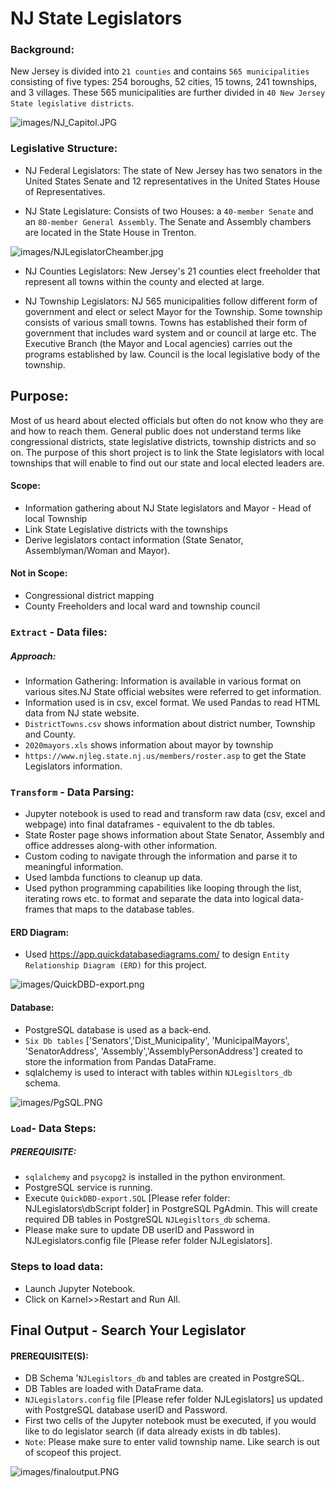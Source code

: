 # NJ State Legislators

### Background:

New Jersey is divided into `21 counties` and contains `565 municipalities ` consisting of five types: 254 boroughs, 52 cities, 15 towns, 241 townships, and 3 villages. These 565 municipalities are further divided in `40 New Jersey State legislative districts`.

![images/NJ_Capitol.JPG](images/NJ_Capitol.JPG)

### Legislative Structure:

* NJ Federal Legislators: The state of New Jersey has two senators in the United States Senate and 12 representatives in the United States House of Representatives.

* NJ State Legislature: Consists of two Houses: a `40-member Senate` and an `80-member General Assembly`. The Senate and Assembly chambers are located in the State House in Trenton.

![images/NJLegislatorCheamber.jpg](images/NJLegislatorCheamber.jpg)

* NJ Counties Legislators: New Jersey's 21 counties elect freeholder that represent all towns within the county and elected at large. 

* NJ Township Legislators: NJ 565 municipalities follow different form of government and elect or select Mayor for the Township. Some township consists of various small towns. Towns has established their form of government that includes ward system and or council at large etc. The Executive Branch (the Mayor and Local agencies) carries out the programs established by law. Council is the local legislative body of the township.

## Purpose:

Most of us heard about elected officials but often do not know who they are and how to reach them. General public does not understand terms like congressional districts, state legislative districts, township districts and so on. The purpose of this short project is to link the State legislators with local townships that will enable to find out our state and local elected leaders are. 

#### Scope:
* Information gathering about NJ State legislators and Mayor - Head of local Township
* Link State Legislative districts with the townships 
* Derive legislators contact information (State Senator, Assemblyman/Woman and Mayor).
	
#### Not in Scope:
* Congressional district mapping
* County Freeholders and local ward and township council 

### `Extract` - Data files: 
##### Approach:

* Information Gathering: Information is available in various format on various sites.NJ State official websites were referred to get information. 
* Information used is in csv, excel format. We used Pandas to read HTML data from NJ state website.
* `DistrictTowns.csv` shows information about district number, Township and County.
* `2020mayors.xls` shows information about mayor by township
* `https://www.njleg.state.nj.us/members/roster.asp` to get the State Legislators information.

### `Transform` - Data Parsing:
* Jupyter notebook is used to read and transform raw data (csv, excel and webpage) into final dataframes - equivalent to the db tables. 
* State Roster page shows information about State Senator, Assembly and office addresses along-with other information. 
* Custom coding to navigate through the information and parse it to meaningful information. 
* Used lambda functions to cleanup up data.
* Used python programming capabilities like looping through the list, iterating rows etc. to format and separate the data into logical data-frames that maps to the database tables.

#### ERD Diagram:

* Used https://app.quickdatabasediagrams.com/ to design `Entity Relationship Diagram (ERD)` for this project.

![images/QuickDBD-export.png](images/QuickDBD-export.png)

#### Database:
* PostgreSQL database is used as a back-end. 
* `Six Db tables` ['Senators','Dist_Municipality', 'MunicipalMayors', 'SenatorAddress', 'Assembly','AssemblyPersonAddress'] created to store the information from Pandas DataFrame. 
* sqlalchemy is used to interact with tables within `NJLegisltors_db` schema.

![images/PgSQL.PNG](images/PgSQL.PNG)

### `Load`- Data Steps:
##### PREREQUISITE: 
* `sqlalchemy` and `psycopg2` is installed in the python environment.
* PostgreSQL service is running.
* Execute `QuickDBD-export.SQL` [Please refer folder: NJLegislators\dbScript folder] in PostgreSQL PgAdmin. This will create required DB tables in PostgreSQL `NJLegisltors_db` schema.
* Please make sure to update DB userID and Password in NJLegislators.config file [Please refer folder NJLegislators].

### Steps to load data:
* Launch Jupyter Notebook.
* Click on Karnel>>Restart and Run All. 

## Final Output - Search Your Legislator
#### PREREQUISITE(S): 
* DB Schema '`NJLegisltors_db` and tables are created in PostgreSQL.
* DB Tables are loaded with DataFrame data.
* `NJLegislators.config` file [Please refer folder NJLegislators] us updated with PostgreSQL database userID and Password.
* First two cells of the Jupyter notebook must be executed, if you would like to do legislator search (if data already exists in db tables).
* `Note`: Please make sure to enter valid township name. Like search is out of scopeof this project.

![images/finaloutput.PNG](images/finaloutput.PNG)


